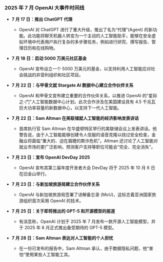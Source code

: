 ### 2025 年 7 月 OpenAI 大事件时间线

*   **7 月 17 日：推出 ChatGPT 代理**
    *   OpenAI 对 ChatGPT 进行了重大升级，推出了名为“代理”(Agent) 的新功能。此功能将聊天机器人转变为一个主动的人工智能助手，能够在安全虚拟环境中代表用户执行复杂的多步骤任务，例如进行研究、撰写报告、管理日历和在线购物。

*   **7 月 18 日：启动 5000 万美元社区基金**
    *   OpenAI 宣布设立一个 5000 万美元的基金，以支持利用人工智能应对社会挑战的非营利组织和社区项目。

*   **7 月 22 日：与甲骨文就 Stargate AI 数据中心建立合作伙伴关系**
    *   OpenAI 和甲骨文宣布建立重要的合作伙伴关系，以推进 OpenAI 的“星际之-门”人工智能数据中心计划。此次合作涉及在美国建设具有 4.5 千兆瓦巨大功率容量的新数据中心，以支持下一代人工智能。

*   **7 月 22 日：Sam Altman 在美联储就人工智能的经济影响发表讲话**
    *   首席执行官 Sam Altman 在华盛顿特区举行的美联储会议上发表讲话。他警告说，由于人工智能能够创建令人信服的语音克隆以绕过安全检查，金融业将面临“重大的、迫在眉睫的欺诈危机”。Altman 还讨论了人工智能对就业市场的更广泛影响，预测客户支持等职位可能会“完全、完全消失”。

*   **7 月 23 日：宣布 OpenAI DevDay 2025**
    *   OpenAI 宣布其第三届年度开发者大会 DevDay 将于 2025 年 10 月 6 日在旧金山举行。

*   **7 月 23 日：与新加坡旅游局建立合作伙伴关系**
    *   OpenAI 与新加坡旅游局签署了谅解备忘录 (MoU)，这标志着亚洲国家旅游组织首次采用 OpenAI 的技术。

*   **7 月 25 日：关于即将推出的 GPT-5 和开源模型的报道**
    *   有消息称，OpenAI 计划于 2025 年 7 月发布一款开源人工智能模型，并于 2025 年 8 月正式推出备受期待的 GPT-5 模型。

*   **7 月 28 日：Sam Altman 表达对人工智能的个人担忧**
    *   在一份已发布的报告中，Sam Altman 承认，由于数据隐私问题，他“害怕”使用某些人工智能工具。
